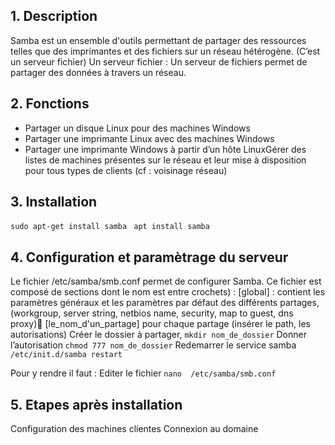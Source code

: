 ## 1. Description
Samba est un ensemble d'outils permettant de partager des ressources telles que des imprimantes et des fichiers sur un réseau hétérogène. (C’est un serveur fichier)
Un serveur fichier : Un serveur de fichiers permet de partager des données à travers un réseau.

## 2. Fonctions
- Partager un disque Linux pour des machines Windows
- Partager une imprimante Linux avec des machines Windows
- Partager une imprimante Windows à partir d’un hôte LinuxGérer des listes de machines présentes sur le réseau et leur mise à disposition pour tous types de clients (cf : voisinage réseau)

## 3. Installation
```sudo apt-get install samba ```
```apt install samba```

## 4. Configuration et paramètrage du serveur
Le fichier /etc/samba/smb.conf permet de configurer Samba. Ce fichier est composé de sections dont le nom est entre crochets) :
[global] : contient les paramètres généraux et les paramètres par défaut des différents partages, (workgroup, server string, netbios name, security, map to guest, dns proxy)
[le_nom_d'un_partage] pour chaque partage (insérer le path, les autorisations)
Créer le dossier à partager, ```mkdir nom_de_dossier```
Donner l’autorisation ```chmod 777 nom_de_dossier```
Redemarrer le service samba ```/etc/init.d/samba restart```

Pour y rendre il faut :
Editer le fichier ```nano  /etc/samba/smb.conf```

## 5. Etapes après installation
Configuration des machines clientes
Connexion au domaine

